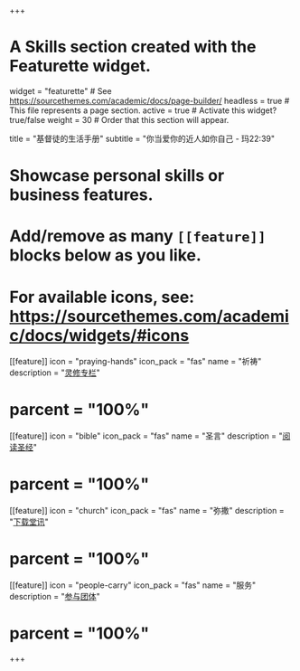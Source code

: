 +++
# A Skills section created with the Featurette widget.
widget = "featurette"  # See https://sourcethemes.com/academic/docs/page-builder/
headless = true  # This file represents a page section.
active = true  # Activate this widget? true/false
weight = 30  # Order that this section will appear.

title = "基督徒的生活手册"
subtitle = "你当爱你的近人如你自己 - 玛22:39"

# Showcase personal skills or business features.
#
# Add/remove as many `[[feature]]` blocks below as you like.
#
# For available icons, see: https://sourcethemes.com/academic/docs/widgets/#icons

[[feature]]
  icon = "praying-hands"
  icon_pack = "fas"
  name = "祈祷"
  description = "[灵修专栏](#posts)"
#  parcent = "100%"

[[feature]]
  icon = "bible"
  icon_pack = "fas"
  name = "圣言"
  description = "[阅读圣经](https://chinese-bible.morningstarinfosys.com)"
#  parcent = "100%"  

[[feature]]
  icon = "church"
  icon_pack = "fas"
  name = "弥撒"
  description = "[下载堂讯](#accomplishments)"

#  parcent = "100%"

[[feature]]
  icon = "people-carry"
  icon_pack = "fas"
  name = "服务"
  description = "[参与团体](#projects)"
#  parcent = "100%"
+++
